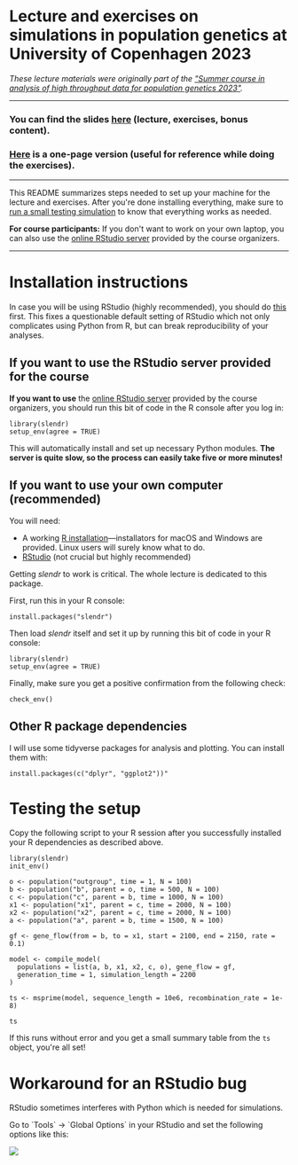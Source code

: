 # Lecture and exercises on simulations in population genetics at University of Copenhagen 2023

*These lecture materials were originally part of the ["Summer course in analysis of high throughput data for population genetics 2023"](http://popgen.dk/popgen23/).*

------------------------------------------------------------------------

### You can find the slides [here](https://bodkan.quarto.pub/ku-popgen2023/) (lecture, exercises, bonus content).

### [Here](https://bodkan.quarto.pub/ku-popgen2023-onepage/) is a one-page version (useful for reference while doing the exercises).

------------------------------------------------------------------------

This README summarizes steps needed to set up your machine for the lecture and exercises. After you're done installing everything, make sure to [run a small testing simulation](#testing-the-setup) to know that everything works as needed.

**For course participants:** If you don't want to work on your own laptop, you can also use the [online RStudio server](http://emily.popgen.dk:3838/) provided by the course organizers.

------------------------------------------------------------------------

# Installation instructions

In case you will be using RStudio (highly recommended), you should do [this](#workaround-for-an-rstudio-bug) first. This fixes a questionable default setting of RStudio which not only complicates using Python from R, but can break reproducibility of your analyses.

## If you want to use the RStudio server provided for the course

**If you want to use** the [online RStudio server](http://emily.popgen.dk:3838/) provided by the course organizers, you should run this bit of code in the R console after you log in:

```
library(slendr)
setup_env(agree = TRUE)
```

This will automatically install and set up necessary Python modules. **The server is quite slow, so the process can easily take five or more minutes!**

## If you want to use your own computer (recommended)

You will need:

-   A working [R installation](https://cloud.r-project.org)&mdash;installators for macOS and Windows are provided. Linux users will surely know what to do.
-   [RStudio](https://www.rstudio.com/products/rstudio/download/) (not crucial but highly recommended)

Getting *slendr* to work is critical. The whole lecture is dedicated to this package.

First, run this in your R console:

```         
install.packages("slendr")
```

Then load *slendr* itself and set it up by running this bit of code in your R console:

```         
library(slendr)
setup_env(agree = TRUE)
```

Finally, make sure you get a positive confirmation from the following check:

```         
check_env()
```

## Other R package dependencies

I will use some tidyverse packages for analysis and plotting. You can install them with:

```         
install.packages(c("dplyr", "ggplot2"))"
```

# Testing the setup

Copy the following script to your R session after you successfully installed your R dependencies as described above.

```         
library(slendr)
init_env()

o <- population("outgroup", time = 1, N = 100)
b <- population("b", parent = o, time = 500, N = 100)
c <- population("c", parent = b, time = 1000, N = 100)
x1 <- population("x1", parent = c, time = 2000, N = 100)
x2 <- population("x2", parent = c, time = 2000, N = 100)
a <- population("a", parent = b, time = 1500, N = 100)

gf <- gene_flow(from = b, to = x1, start = 2100, end = 2150, rate = 0.1)

model <- compile_model(
  populations = list(a, b, x1, x2, c, o), gene_flow = gf,
  generation_time = 1, simulation_length = 2200
)

ts <- msprime(model, sequence_length = 10e6, recombination_rate = 1e-8)

ts
```

If this runs without error and you get a small summary table from the `ts` object, you're all set!

# Workaround for an RStudio bug

RStudio sometimes interferes with Python which is needed for simulations.

Go to \`Tools\` → \`Global Options\` in your RStudio and set the following options like this:

![](images/rstudio_setting.png)

